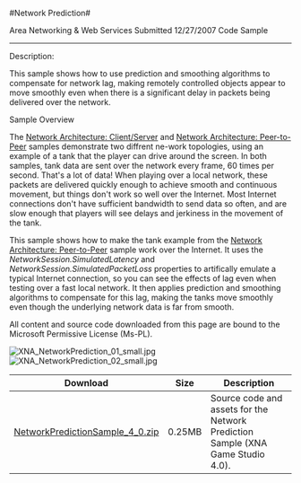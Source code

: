 #Network Prediction#

Area
Networking & Web Services
Submitted
12/27/2007
Code Sample

---

Description:

This sample shows how to use prediction and smoothing algorithms to compensate for network lag, making remotely controlled objects appear to move smoothly even when there is a significant delay in packets being delivered over the network.

Sample Overview

The [Network Architecture: Client/Server](https://github.com/kniEngine/XNAGameStudio/tree/main/Samples/Network-Architecture-Client-Server/) and [Network Architecture: Peer-to-Peer](https://github.com/kniEngine/XNAGameStudio/tree/main/Samples/Network-Architecture-Peer-to-Peer/) samples demonstrate two diffrent ne-work topologies, using an example of a tank that the player can drive around the screen. In both samples, tank data are sent over the network every frame, 60 times per second. That's a lot of data! When playing over a local network, these packets are delivered quickly enough to achieve smooth and continuous movement, but things don't work so well over the Internet. Most Internet connections don't have sufficient bandwidth to send data so often, and are slow enough that players will see delays and jerkiness in the movement of the tank.

This sample shows how to make the tank example from the [Network Architecture: Peer-to-Peer](https://github.com/kniEngine/XNAGameStudio/tree/main/Samples/Network-Architecture-Peer-to-Peer/) sample work over the Internet. It uses the *NetworkSession.SimulatedLatency* and *NetworkSession.SimulatedPacketLoss* properties to artifically emulate a typical Internet connection, so you can see the effects of lag even when testing over a fast local network. It then applies prediction and smoothing algorithms to compensate for this lag, making the tanks move smoothly even though the underlying network data is far from smooth.


All content and source code downloaded from this page are bound to the Microsoft Permissive License (Ms-PL).

	
![XNA_NetworkPrediction_01_small.jpg](https://github.com/kniEngine/XNAGameStudio/blob/main/Images/XNA_NetworkPrediction_01_small.jpg)![XNA_NetworkPrediction_02_small.jpg](https://github.com/kniEngine/XNAGameStudio/blob/main/Images/XNA_NetworkPrediction_02_small.jpg)
 

 

 
Download | Size | Description
---|---|---|
[NetworkPredictionSample_4_0.zip](https://github.com/kniEngine/XNAGameStudio/blob/main/Samples/NetworkPredictionSample_4_0.zip?raw=true) | 0.25MB | Source code and assets for the Network Prediction Sample (XNA Game Studio 4.0). 